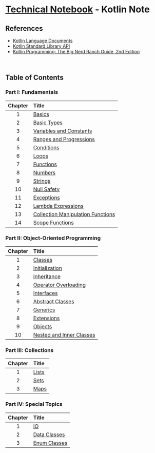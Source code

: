 # [Technical Notebook](../README.md) - Kotlin Note
## References
- [Kotlin Language Documents](https://kotlinlang.org/docs/home.html)
- [Kotlin Standard Library API](https://kotlinlang.org/api/latest/jvm/stdlib/)
- [Kotlin Programming: The Big Nerd Ranch Guide, 2nd Edition](https://www.oreilly.com/library/view/kotlin-programming-the/9780136870494/)

<br />

## Table of Contents
### Part I: Fundamentals
| Chapter | Title |
| :-: | :- |
| 1 | [Basics](./notes/Part%20I/Chapter_1.md) |
| 2 | [Basic Types](./notes/Part%20I/Chapter_2.md) |
| 3 | [Variables and Constants](./notes/Part%20I/Chapter_3.md) |
| 4 | [Ranges and Progressions](./notes/Part%20I/Chapter_4.md) |
| 5 | [Conditions](./notes/Part%20I/Chapter_5.md) |
| 6 | [Loops](./notes/Part%20I/Chapter_6.md) |
| 7 | [Functions](./notes/Part%20I/Chapter_7.md) |
| 8 | [Numbers](./notes/Part%20I/Chapter_8.md) |
| 9 | [Strings](./notes/Part%20I/Chapter_9.md) |
| 10 | [Null Safety](./notes/Part%20I/Chapter_10.md) |
| 11 | [Exceptions](./notes/Part%20I/Chapter_11.md) |
| 12 | [Lambda Expressions](./notes/Part%20I/Chapter_12.md) |
| 13 | [Collection Manipulation Functions](./notes/Part%20I/Chapter_13.md) |
| 14 | [Scope Functions](./notes/Part%20I/Chapter_14.md) |

### Part II: Object-Oriented Programming 
| Chapter | Title |
| :-: | :- |
| 1 | [Classes](./notes/Part%20II/Chapter_1.md) |
| 2 | [Initialization](./notes/Part%20II/Chapter_2.md) |
| 3 | [Inheritance](./notes/Part%20II/Chapter_3.md) |
| 4 | [Operator Overloading](./notes/Part%20II/Chapter_4.md) |
| 5 | [Interfaces](./notes/Part%20II/Chapter_5.md) |
| 6 | [Abstract Classes](./notes/Part%20II/Chapter_6.md) |
| 7 | [Generics](./notes/Part%20II/Chapter_7.md) |
| 8 | [Extensions](./notes/Part%20II/Chapter_8.md) |
| 9 | [Objects](./notes/Part%20II/Chapter_9.md) |
| 10 | [Nested and Inner Classes](./notes/Part%20II/Chapter_10.md) |

### Part III: Collections
| Chapter | Title |
| :-: | :- |
| 1 | [Lists](./notes/Part%20III/Chapter_1.md) |
| 2 | [Sets](./notes/Part%20III/Chapter_2.md) |
| 3 | [Maps](./notes/Part%20III/Chapter_3.md) |

### Part IV: Special Topics
| Chapter | Title |
| :-: | :- |
| 1 | [IO](./notes/Part%20IV/Chapter_1.md) |
| 2 | [Data Classes](./notes/Part%20IV/Chapter_2.md) |
| 3 | [Enum Classes](./notes/Part%20IV/Chapter_3.md) |

<br />
